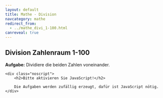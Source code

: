 ```yaml
---
layout: default
title: Mathe - Division
navcategory: mathe
redirect_from:
  - ../mathe_divi_1-100.html
canreveal: true
---
```


## Division Zahlenraum 1-100

**Aufgabe:** Dividiere die beiden Zahlen voneinander.

<script type="text/javascript">

    var already = new Array();
    var key = "";

    for (var i = 0; i < 100; i++) {
        do {
            var a = Math.floor(Math.random() * 10) + 1;
            var b = Math.floor(Math.random() * 10) + 1;
            key = a + ":" + b;
        } while (already.indexOf(key) != -1);

        document.write("<div class=\"t\">" + (a * b) + " : " + b + " = <span class=\"revealHide\">_______</span><span class=\"reveal\">" + a + "</span> </div>");
        already.push(key);
    }

</script><noscript>
    <div class="noscript">
        <h2>Bitte aktivieren Sie JavaScript!</h2>

        Die Aufgaben werden zufällig erzeugt, dafür ist JavaScript nötig.
    </div>
</noscript>



